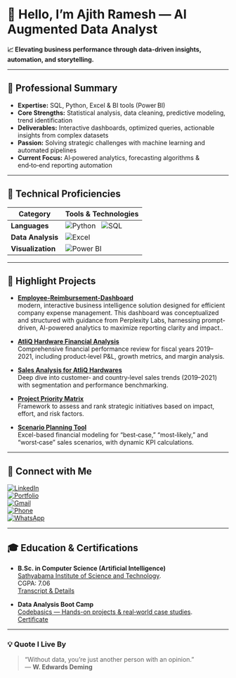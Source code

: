 # 👋 Hello, I’m **Ajith Ramesh** — AI Augmented Data Analyst

**📈 Elevating business performance through data-driven insights, automation, and storytelling.**

---

## 💼 Professional Summary
- **Expertise:** SQL, Python, Excel & BI tools (Power BI)  
- **Core Strengths:** Statistical analysis, data cleaning, predictive modeling, trend identification  
- **Deliverables:** Interactive dashboards, optimized queries, actionable insights from complex datasets  
- **Passion:** Solving strategic challenges with machine learning and automated pipelines  
- **Current Focus:** AI‑powered analytics, forecasting algorithms & end‑to‑end reporting automation

---

## 🧰 Technical Proficiencies

| **Category**       | **Tools & Technologies**                                                                                                                                     |
|--------------------|--------------------------------------------------------------------------------------------------------------------------------------------------------------|
| **Languages**      | ![Python](https://img.shields.io/badge/Python-3776AB?style=flat&logo=python&logoColor=white) &nbsp; ![SQL](https://img.shields.io/badge/SQL-CC2927?style=flat&logo=Microsoft-SQL-Server&logoColor=white) |
| **Data Analysis**  | ![Excel](https://img.shields.io/badge/Excel-217346?style=flat&logo=microsoft-excel&logoColor=white)                                                          |
| **Visualization**  | ![Power BI](https://img.shields.io/badge/PowerBI-F2C811?style=flat&logo=Power-BI&logoColor=black)                                                            |

---

## 🚀 Highlight Projects

- **[Employee-Reimbursement-Dashboard](https://github.com/Ajith-data-analyst/Employee-Reimbursement-Dashboard)**  
   modern, interactive business intelligence solution designed for efficient company expense management. This dashboard was conceptualized and structured with guidance from Perplexity Labs, harnessing prompt-driven, AI-powered analytics to maximize reporting clarity and impact..

- **[AtliQ Hardware Financial Analysis](https://github.com/Ajith-data-analyst/AtliQ-Hardware-Financial-Analysis)**  
  Comprehensive financial performance review for fiscal years 2019–2021, including product‑level P&L, growth metrics, and margin analysis.

- **[Sales Analysis for AtliQ Hardwares](https://github.com/Ajith-data-analyst/sales-analysis-AtliQ-hardware)**  
  Deep dive into customer‑ and country‑level sales trends (2019–2021) with segmentation and performance benchmarking.

- **[Project Priority Matrix](https://github.com/Ajith-data-analyst/Project-Priority-Matrix)**  
  Framework to assess and rank strategic initiatives based on impact, effort, and risk factors.

- **[Scenario Planning Tool](https://github.com/Ajith-data-analyst/scenario-planning-tool)**  
  Excel-based financial modeling for “best‑case,” “most‑likely,” and “worst‑case” sales scenarios, with dynamic KPI calculations.

---

## 🔗 Connect with Me

[![LinkedIn](https://img.shields.io/badge/LinkedIn-0A66C2?style=for-the-badge&logo=linkedin&logoColor=white)](https://www.linkedin.com/in/ajith-data-analyst-814845315/)  
[![Portfolio](https://img.shields.io/badge/Portfolio-000000?style=for-the-badge&logo=firefox&logoColor=white)](https://ajith2139.github.io/portfolio.github.io/home.html)  
[![Gmail](https://img.shields.io/badge/Gmail-D14836?style=for-the-badge&logo=gmail&logoColor=white)](mailto:ajithramesh2020@gmail.com)  
[![Phone](https://img.shields.io/badge/Call-25D366?style=for-the-badge&logo=phone&logoColor=white)](tel:+919345264522)  
[![WhatsApp](https://img.shields.io/badge/WhatsApp-25D366?style=for-the-badge&logo=whatsapp&logoColor=white)](https://wa.me/919345264522)

---

## 🎓 Education & Certifications

- **B.Sc. in Computer Science (Artificial Intelligence)**  
  [Sathyabama Institute of Science and Technology](https://www.sathyabama.ac.in/taxonomy/term/90).  
  CGPA: 7.06  
  [Transcript & Details](https://1drv.ms/f/c/ccf41c87f4c9b722/ElpgxMDoGARPsJR8IyWrubcBXFEqQPSrHsSwHFiI6CiPVw?e=bzak4l)

- **Data Analysis Boot Camp**  
  [Codebasics — Hands-on projects & real‑world case studies](https://codebasics.io/bootcamps/data-analytics-bootcamp-with-practical-job-assistance).  
  [Certificate](https://1drv.ms/f/c/ccf41c87f4c9b722/EpYCJxBLKeBAodbaMr80v0EBy-LuxiCqR298u64zWxbRmw?e=48TQR9)


---

### 💡 Quote I Live By

> “Without data, you’re just another person with an opinion.”  
> — **W. Edwards Deming**


